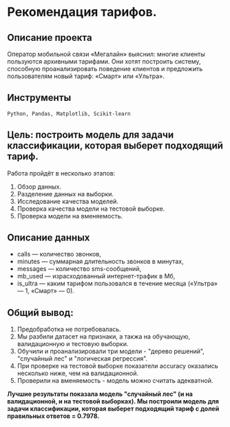 # Рекомендация тарифов.
## Описание проекта
Оператор мобильной связи «Мегалайн» выяснил: многие клиенты пользуются архивными тарифами. Они хотят построить систему, способную проанализировать поведение клиентов и предложить пользователям новый тариф: «Смарт» или «Ультра».
## Инструменты
<code>Python, Pandas, Matplotlib, Scikit-learn</code>
## Цель: построить модель для задачи классификации, которая выберет подходящий тариф.    
     
   Работа пройдёт в несколько этапов:
 1. Обзор данных.
 2. Разделение данных на выборки.
 3. Исследование качества моделей.
 4. Проверка качества модели на тестовой выборке.
 5. Проверка модели на вменяемость.
## Описание данных    
      
+ сalls — количество звонков,
+ minutes — суммарная длительность звонков в минутах,
+ messages — количество sms-сообщений,
+ mb_used — израсходованный интернет-трафик в Мб,    
+ is_ultra — каким тарифом пользовался в течение месяца («Ультра» — 1, «Смарт» — 0).
## Общий вывод:    
        
 1. Предобработка не потребовалась.
 2. Мы разбили датасет на признаки, а такжа на обучающую, валидационную и тестовую выборки.
 3. Обучили и проанализировали три модели - "дерево решений", "случайный лес" и "логическая регрессия".
 4. При проверке на тестовой выборке показатели accuracy оказались несколько ниже, чем на валидационной.
 5. Проверили на вменяемость - модель можно считать адекватной.           
                    
**Лучшие результаты показала модель "случайный лес" (и на валидационной, и на тестовой выборках). Мы построили модель для задачи классификации, которая выберет подходящий тариф с долей правильных ответов = 0.7978.**
